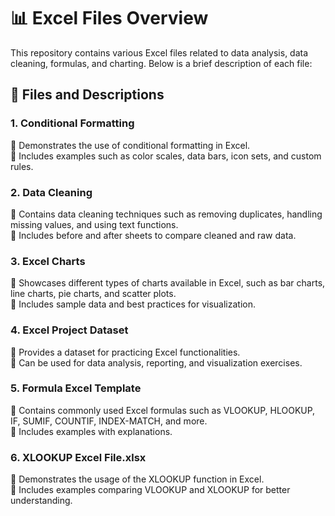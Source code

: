 # 📊 Excel Files Overview

This repository contains various Excel files related to data analysis, data cleaning, formulas, and charting. Below is a brief description of each file:

## 📂 Files and Descriptions

### 1. Conditional Formatting 
🔹 Demonstrates the use of conditional formatting in Excel.  
🔹 Includes examples such as color scales, data bars, icon sets, and custom rules.

### 2. Data Cleaning 
🔹 Contains data cleaning techniques such as removing duplicates, handling missing values, and using text functions.  
🔹 Includes before and after sheets to compare cleaned and raw data.

### 3. Excel Charts  
🔹 Showcases different types of charts available in Excel, such as bar charts, line charts, pie charts, and scatter plots.  
🔹 Includes sample data and best practices for visualization.

### 4. Excel Project Dataset 
🔹 Provides a dataset for practicing Excel functionalities.  
🔹 Can be used for data analysis, reporting, and visualization exercises.

### 5. Formula Excel Template
🔹 Contains commonly used Excel formulas such as VLOOKUP, HLOOKUP, IF, SUMIF, COUNTIF, INDEX-MATCH, and more.  
🔹 Includes examples with explanations.

### 6. XLOOKUP Excel File.xlsx  
🔹 Demonstrates the usage of the XLOOKUP function in Excel.  
🔹 Includes examples comparing VLOOKUP and XLOOKUP for better understanding.

